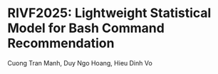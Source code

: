 # RIVF2025: Lightweight Statistical Model for Bash Command  Recommendation
Cuong Tran Manh, Duy Ngo Hoang, Hieu Dinh Vo
